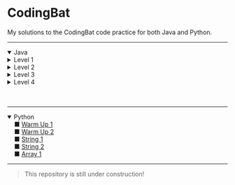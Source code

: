 # CodingBat
My solutions to the CodingBat code practice for both Java and Python.

****
<details open>
  <summary>Java</summary>
    <details>
      <summary>Level 1</summary>
        &nbsp;&nbsp;&nbsp;&nbsp■ <a href="https://github.com/Iqrahaq/CodingBat/tree/master/Java/WarmUp1">
        Warm Up 1</a>
        <br>
        &nbsp;&nbsp;&nbsp;&nbsp■ <a href="https://github.com/Iqrahaq/CodingBat/tree/master/Java/String1">
        String 1</a>
        <br>
        &nbsp;&nbsp;&nbsp;&nbsp■ <a href="https://github.com/Iqrahaq/CodingBat/tree/master/Java/Array1">
        Array 1</a>
        <br>
      </details>
      <details>
        <summary>Level 2</summary>
          &nbsp;&nbsp;&nbsp;&nbsp■ <a href="https://github.com/Iqrahaq/CodingBat/tree/master/Java/WarmUp2">
          Warm Up 2</a>
          <br>
          &nbsp;&nbsp;&nbsp;&nbsp■ <a href="https://github.com/Iqrahaq/CodingBat/tree/master/Java/String2">
          String 2</a>
          <br>
          &nbsp;&nbsp;&nbsp;&nbsp■ <a href="https://github.com/Iqrahaq/CodingBat/tree/master/Java/Array2">
          Array 2</a>
        </details>
        <details>
          <summary>Level 3</summary>
            &nbsp;&nbsp;&nbsp;&nbsp■ <a href="https://github.com/Iqrahaq/CodingBat/tree/master/Java/String3">
            String 3</a>
            <br>
            &nbsp;&nbsp;&nbsp;&nbsp■ <a href="https://github.com/Iqrahaq/CodingBat/tree/master/Java/Array3">
            Array 3</a>
        </details>
        <details>
          <summary>Level 4</summary>
            &nbsp;&nbsp;&nbsp;&nbsp■ <a href="https://github.com/Iqrahaq/CodingBat/tree/master/Java/String4">
            String 4</a>
          </details>
          <br>
      <br>
</details>

****

<details open>
  <summary>Python</summary>
      &nbsp;&nbsp;&nbsp;&nbsp■ <a href="https://github.com/Iqrahaq/CodingBat/tree/master/Python/WarmUp1">
      Warm Up 1</a>
      <br>
      &nbsp;&nbsp;&nbsp;&nbsp■ <a href="https://github.com/Iqrahaq/CodingBat/tree/master/Python/WarmUp2">
      Warm Up 2</a>
      <br>
      &nbsp;&nbsp;&nbsp;&nbsp■ <a href="https://github.com/Iqrahaq/CodingBat/tree/master/Python/String1">
      String 1</a>
      <br>
      &nbsp;&nbsp;&nbsp;&nbsp■ <a href="https://github.com/Iqrahaq/CodingBat/tree/master/Python/String2">
      String 2</a>
      <br>
      &nbsp;&nbsp;&nbsp;&nbsp■ <a href="https://github.com/Iqrahaq/CodingBat/tree/master/Python/Array1">
      Array 1</a>
      <br>
</details>

****

> This repository is still under construction!
